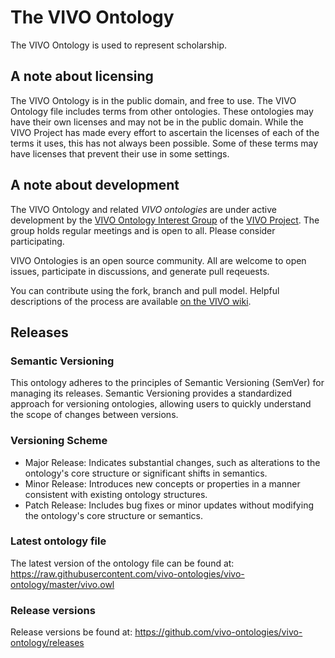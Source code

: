 # The VIVO Ontology

The VIVO Ontology is used to represent scholarship.

## A note about licensing

The VIVO Ontology is in the public domain, and free to use. The VIVO Ontology file includes terms from other ontologies. These ontologies
may have their own licenses and may not be in the public domain. While the VIVO Project has made every effort to ascertain the
licenses of each of the terms it uses, this has not always been possible. Some of these terms may have licenses that prevent
their use in some settings.

## A note about development

The VIVO Ontology and related *VIVO ontologies* are under active development by the [VIVO Ontology Interest Group](https://wiki.lyrasis.org/display/VIVO/Ontology+Interest+Group) of the [VIVO Project](https://vivo.lyrasis.org).
The group holds regular meetings and is open to all. Please consider participating.

VIVO Ontologies is an open source community. All are welcome to open issues, participate in discussions, and generate pull reqeuests.

You can contribute using the fork, branch and pull model. Helpful descriptions of the process are available [on the VIVO wiki](https://wiki.lyrasis.org/display/VIVO/Contributing+code+with+a+fork%2C+branches%2C+and+pull+requests).

## Releases
### Semantic Versioning
This ontology adheres to the principles of Semantic Versioning (SemVer) for managing its releases. Semantic Versioning provides a standardized approach for versioning ontologies, allowing users to quickly understand the scope of changes between versions.

### Versioning Scheme
- Major Release: Indicates substantial changes, such as alterations to the ontology's core structure or significant shifts in semantics.
- Minor Release: Introduces new concepts or properties in a manner consistent with existing ontology structures.
- Patch Release: Includes bug fixes or minor updates without modifying the ontology's core structure or semantics.

### Latest ontology file
The latest version of the ontology file can be found at:
https://raw.githubusercontent.com/vivo-ontologies/vivo-ontology/master/vivo.owl

### Release versions
Release versions be found at:
https://github.com/vivo-ontologies/vivo-ontology/releases
